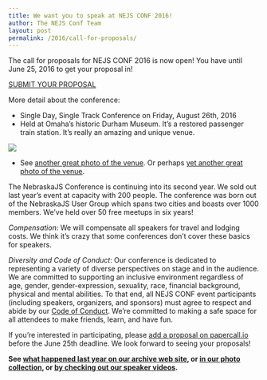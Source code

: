 ```yaml
---
title: We want you to speak at NEJS CONF 2016!
author: The NEJS Conf Team
layout: post
permalink: /2016/call-for-proposals/
---
```


The call for proposals for NEJS CONF 2016 is now open! You have until June 25, 2016 to get your proposal in!

<a href="https://www.papercall.io/nejsconf" class="btn-tertiary">SUBMIT YOUR PROPOSAL</a>

More detail about the conference:

* Single Day, Single Track Conference on Friday, August 26th, 2016
* Held at Omaha’s historic Durham Museum. It’s a restored passenger train station. It’s really an amazing and unique venue. 

[![](https://c6.staticflickr.com/4/3777/13176060653_14f547f00b_b.jpg)](https://flic.kr/p/m5jKMx)

* See [another great photo of the venue](https://www.instagram.com/p/6SAVGtDJzM/). Or perhaps [yet another great photo of the venue](https://www.instagram.com/p/5xRUFaDJ6M/).

The NebraskaJS Conference is continuing into its second year. We sold out last year’s event at capacity with 200 people. The conference was born out of the NebraskaJS User Group which spans two cities and boasts over 1000 members. We’ve held over 50 free meetups in six years!

*Compensation*: We will compensate all speakers for travel and lodging costs. We think it’s crazy that some conferences don’t cover these basics for speakers.

*Diversity and Code of Conduct*: Our conference is dedicated to representing a variety of diverse perspectives on stage and in the audience. We are committed to supporting an inclusive environment regardless of age, gender, gender-expression, sexuality, race, financial background, physical and mental abilities. To that end, all NEJS CONF event participants (including speakers, organizers, and sponsors) must agree to respect and abide by our [Code of Conduct](/code-of-conduct/). We’re committed to making a safe space for all attendees to make friends, learn, and have fun.

If you’re interested in participating, please [add a proposal on papercall.io](https://www.papercall.io/nejsconf) before the June 25th deadline. We look forward to seeing your proposals!

**See [what happened last year on our archive web site](http://2015.nejsconf.com/), or [in our photo collection](https://www.flickr.com/photos/136470120@N03/sets/72157658840272220), or [by checking out our speaker videos](https://www.youtube.com/watch?v=Xve7QCNNeMs&list=PLzcPHbGhqFeTHP1nCW4JFjtixxNFdHouO).**